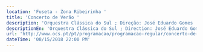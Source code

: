 ```yaml
---
location: 'Fuseta - Zona Ribeirinha '
title: 'Concerto de Verão '
description: 'Orquestra Clássica do Sul ; Direção: José Eduardo Gomes '
descriptionEn: 'Orquestra Clássica do Sul ; Direction: José Eduardo Gomes '
url: 'http://www.ocs.pt/pt/programacao/programacao-regular/concerto-de-verao'
dateTime: '08/15/2018 22:00 PM'
---
```


